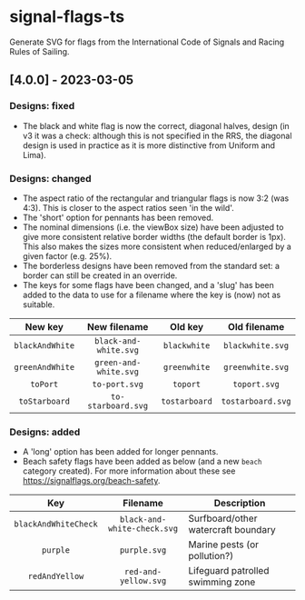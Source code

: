 # signal-flags-ts

Generate SVG for flags from the International Code of Signals and Racing Rules of Sailing.

## [4.0.0] - 2023-03-05

### Designs: fixed

- The black and white flag is now the correct, diagonal halves, design (in v3 it
  was a check: although this is not specified in the RRS, the diagonal design is
  used in practice as it is more distinctive from Uniform and Lima).

### Designs: changed

- The aspect ratio of the rectangular and triangular flags is now 3:2 (was 4:3).
  This is closer to the aspect ratios seen 'in the wild'.
- The 'short' option for pennants has been removed.
- The nominal dimensions (i.e. the viewBox size) have been adjusted to give more
  consistent relative border widths (the default border is 1px). This also makes
  the sizes more consistent when reduced/enlarged by a given factor (e.g. 25%).
- The borderless designs have been removed from the standard set: a border can
  still be created in an override.
- The keys for some flags have been changed, and a 'slug' has been added to the
  data to use for a filename where the key is (now) not as suitable.

|     New key     |     New filename      |    Old key    |   Old filename    |
| :-------------: | :-------------------: | :-----------: | :---------------: |
| `blackAndWhite` | `black-and-white.svg` | `blackwhite`  | `blackwhite.svg`  |
| `greenAndWhite` | `green-and-white.svg` | `greenwhite`  | `greenwhite.svg`  |
|    `toPort`     |     `to-port.svg`     |   `toport`    |   `toport.svg`    |
|  `toStarboard`  |  `to-starboard.svg`   | `tostarboard` | `tostarboard.svg` |

### Designs: added

- A 'long' option has been added for longer pennants.
- Beach safety flags have been added as below (and a new `beach` category
  created). For more information about these see
  https://signalflags.org/beach-safety.

|         Key          |          Filename           | Description                         |
| :------------------: | :-------------------------: | ----------------------------------- |
| `blackAndWhiteCheck` | `black-and-white-check.svg` | Surfboard/other watercraft boundary |
|       `purple`       |        `purple.svg`         | Marine pests (or pollution?)        |
|    `redAndYellow`    |    `red-and-yellow.svg`     | Lifeguard patrolled swimming zone   |
